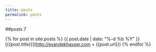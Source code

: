 ```yaml
---
title: posts
permalink: posts
---
```


##posts 7

{% for post in site.posts %}
{{ post.date | date: "%-d %b %Y" }} [{{post.title}}](http://evandekhayser.com + {{post.url}})
{% endfor %}
